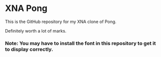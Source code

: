 # XNA Pong

This is the GitHub repository for my XNA clone of Pong.

Definitely worth a lot of marks.

### Note: You may have to install the font in this repository to get it to display correctly.